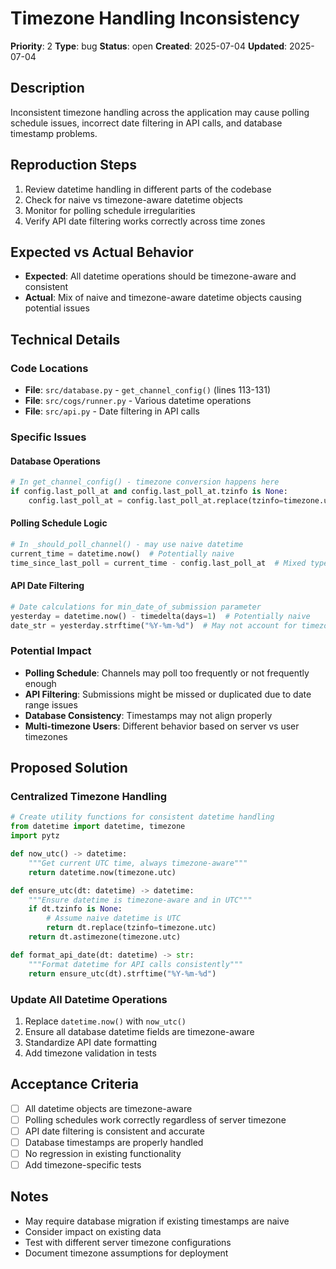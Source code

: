 # Timezone Handling Inconsistency

**Priority**: 2 **Type**: bug **Status**: open **Created**: 2025-07-04
**Updated**: 2025-07-04

## Description

Inconsistent timezone handling across the application may cause polling schedule
issues, incorrect date filtering in API calls, and database timestamp problems.

## Reproduction Steps

1. Review datetime handling in different parts of the codebase
2. Check for naive vs timezone-aware datetime objects
3. Monitor for polling schedule irregularities
4. Verify API date filtering works correctly across time zones

## Expected vs Actual Behavior

- **Expected**: All datetime operations should be timezone-aware and consistent
- **Actual**: Mix of naive and timezone-aware datetime objects causing potential
  issues

## Technical Details

### Code Locations

- **File**: `src/database.py` - `get_channel_config()` (lines 113-131)
- **File**: `src/cogs/runner.py` - Various datetime operations
- **File**: `src/api.py` - Date filtering in API calls

### Specific Issues

#### Database Operations

```python
# In get_channel_config() - timezone conversion happens here
if config.last_poll_at and config.last_poll_at.tzinfo is None:
    config.last_poll_at = config.last_poll_at.replace(tzinfo=timezone.utc)
```

#### Polling Schedule Logic

```python
# In _should_poll_channel() - may use naive datetime
current_time = datetime.now()  # Potentially naive
time_since_last_poll = current_time - config.last_poll_at  # Mixed types
```

#### API Date Filtering

```python
# Date calculations for min_date_of_submission parameter
yesterday = datetime.now() - timedelta(days=1)  # Potentially naive
date_str = yesterday.strftime("%Y-%m-%d")  # May not account for timezone
```

### Potential Impact

- **Polling Schedule**: Channels may poll too frequently or not frequently
  enough
- **API Filtering**: Submissions might be missed or duplicated due to date range
  issues
- **Database Consistency**: Timestamps may not align properly
- **Multi-timezone Users**: Different behavior based on server vs user timezones

## Proposed Solution

### Centralized Timezone Handling

```python
# Create utility functions for consistent datetime handling
from datetime import datetime, timezone
import pytz

def now_utc() -> datetime:
    """Get current UTC time, always timezone-aware"""
    return datetime.now(timezone.utc)

def ensure_utc(dt: datetime) -> datetime:
    """Ensure datetime is timezone-aware and in UTC"""
    if dt.tzinfo is None:
        # Assume naive datetime is UTC
        return dt.replace(tzinfo=timezone.utc)
    return dt.astimezone(timezone.utc)

def format_api_date(dt: datetime) -> str:
    """Format datetime for API calls consistently"""
    return ensure_utc(dt).strftime("%Y-%m-%d")
```

### Update All Datetime Operations

1. Replace `datetime.now()` with `now_utc()`
2. Ensure all database datetime fields are timezone-aware
3. Standardize API date formatting
4. Add timezone validation in tests

## Acceptance Criteria

- [ ] All datetime objects are timezone-aware
- [ ] Polling schedules work correctly regardless of server timezone
- [ ] API date filtering is consistent and accurate
- [ ] Database timestamps are properly handled
- [ ] No regression in existing functionality
- [ ] Add timezone-specific tests

## Notes

- May require database migration if existing timestamps are naive
- Consider impact on existing data
- Test with different server timezone configurations
- Document timezone assumptions for deployment
